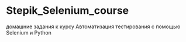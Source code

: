 # Stepik_Selenium_course
домашние задания к курсу
Автоматизация тестирования с помощью Selenium и Python
